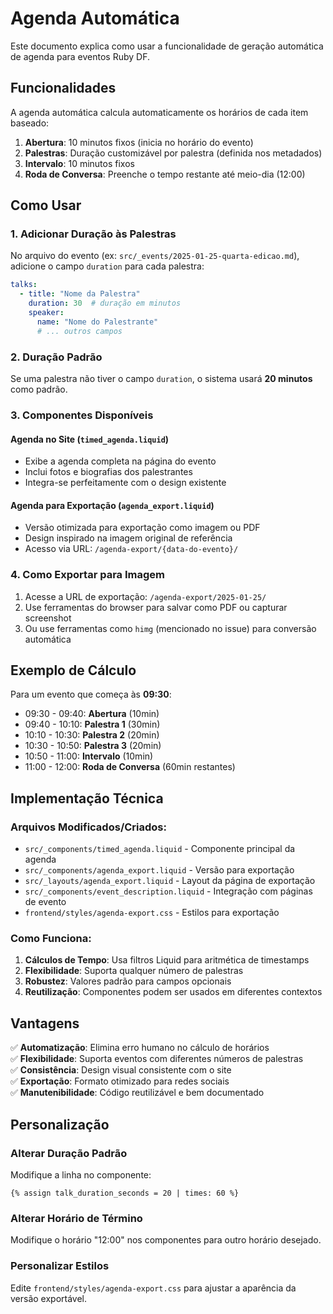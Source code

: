 # Agenda Automática

Este documento explica como usar a funcionalidade de geração automática de agenda para eventos Ruby DF.

## Funcionalidades

A agenda automática calcula automaticamente os horários de cada item baseado:

1. **Abertura**: 10 minutos fixos (inicia no horário do evento)
2. **Palestras**: Duração customizável por palestra (definida nos metadados)
3. **Intervalo**: 10 minutos fixos
4. **Roda de Conversa**: Preenche o tempo restante até meio-dia (12:00)

## Como Usar

### 1. Adicionar Duração às Palestras

No arquivo do evento (ex: `src/_events/2025-01-25-quarta-edicao.md`), adicione o campo `duration` para cada palestra:

```yaml
talks:
  - title: "Nome da Palestra"
    duration: 30  # duração em minutos
    speaker:
      name: "Nome do Palestrante"
      # ... outros campos
```

### 2. Duração Padrão

Se uma palestra não tiver o campo `duration`, o sistema usará **20 minutos** como padrão.

### 3. Componentes Disponíveis

#### Agenda no Site (`timed_agenda.liquid`)
- Exibe a agenda completa na página do evento
- Inclui fotos e biografias dos palestrantes
- Integra-se perfeitamente com o design existente

#### Agenda para Exportação (`agenda_export.liquid`)
- Versão otimizada para exportação como imagem ou PDF
- Design inspirado na imagem original de referência
- Acesso via URL: `/agenda-export/{data-do-evento}/`

### 4. Como Exportar para Imagem

1. Acesse a URL de exportação: `/agenda-export/2025-01-25/`
2. Use ferramentas do browser para salvar como PDF ou capturar screenshot
3. Ou use ferramentas como `himg` (mencionado no issue) para conversão automática

## Exemplo de Cálculo

Para um evento que começa às **09:30**:

- 09:30 - 09:40: **Abertura** (10min)
- 09:40 - 10:10: **Palestra 1** (30min)
- 10:10 - 10:30: **Palestra 2** (20min)  
- 10:30 - 10:50: **Palestra 3** (20min)
- 10:50 - 11:00: **Intervalo** (10min)
- 11:00 - 12:00: **Roda de Conversa** (60min restantes)

## Implementação Técnica

### Arquivos Modificados/Criados:

- `src/_components/timed_agenda.liquid` - Componente principal da agenda
- `src/_components/agenda_export.liquid` - Versão para exportação
- `src/_layouts/agenda_export.liquid` - Layout da página de exportação
- `src/_components/event_description.liquid` - Integração com páginas de evento
- `frontend/styles/agenda-export.css` - Estilos para exportação

### Como Funciona:

1. **Cálculos de Tempo**: Usa filtros Liquid para aritmética de timestamps
2. **Flexibilidade**: Suporta qualquer número de palestras
3. **Robustez**: Valores padrão para campos opcionais
4. **Reutilização**: Componentes podem ser usados em diferentes contextos

## Vantagens

✅ **Automatização**: Elimina erro humano no cálculo de horários  
✅ **Flexibilidade**: Suporta eventos com diferentes números de palestras  
✅ **Consistência**: Design visual consistente com o site  
✅ **Exportação**: Formato otimizado para redes sociais  
✅ **Manutenibilidade**: Código reutilizável e bem documentado  

## Personalização

### Alterar Duração Padrão
Modifique a linha no componente:
```liquid
{% assign talk_duration_seconds = 20 | times: 60 %}
```

### Alterar Horário de Término
Modifique o horário "12:00" nos componentes para outro horário desejado.

### Personalizar Estilos
Edite `frontend/styles/agenda-export.css` para ajustar a aparência da versão exportável.